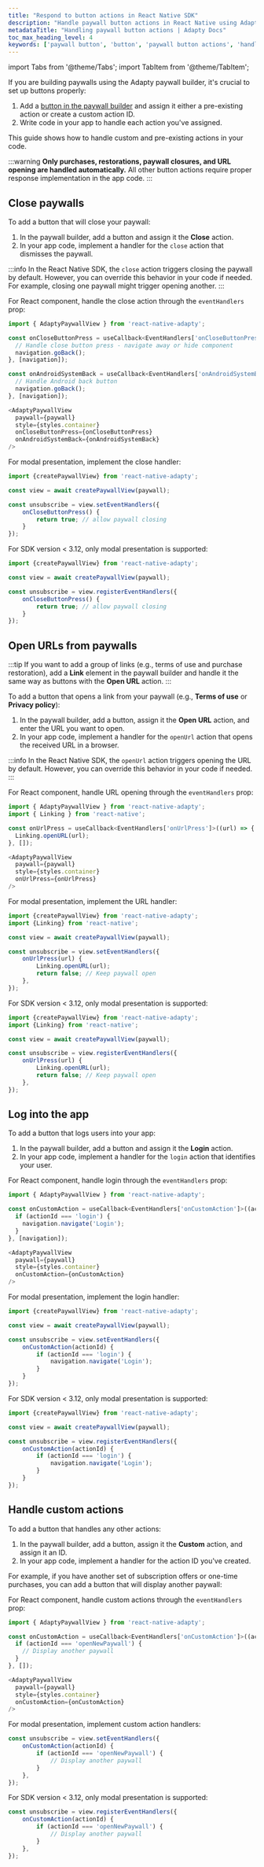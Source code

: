 ```yaml
---
title: "Respond to button actions in React Native SDK"
description: "Handle paywall button actions in React Native using Adapty for better app monetization."
metadataTitle: "Handling paywall button actions | Adapty Docs"
toc_max_heading_level: 4
keywords: ['paywall button', 'button', 'paywall button actions', 'handle actions']
---
```

import Tabs from '@theme/Tabs';
import TabItem from '@theme/TabItem';


If you are building paywalls using the Adapty paywall builder, it's crucial to set up buttons properly:

1. Add a [button in the paywall builder](paywall-buttons.md) and assign it either a pre-existing action or create a custom action ID.
2. Write code in your app to handle each action you've assigned.

This guide shows how to handle custom and pre-existing actions in your code.

:::warning
**Only purchases, restorations, paywall closures, and URL opening are handled automatically.** All other button actions require proper response implementation in the app code.
:::

## Close paywalls

To add a button that will close your paywall:

1. In the paywall builder, add a button and assign it the **Close** action.
2. In your app code, implement a handler for the `close` action that dismisses the paywall.

:::info
In the React Native SDK, the `close` action triggers closing the paywall by default. However, you can override this behavior in your code if needed. For example, closing one paywall might trigger opening another.
:::

<Tabs groupId="version" queryString>
<TabItem value="new" label="SDK version 3.12 or later" default>

<Tabs groupId="presentation-method" queryString>
<TabItem value="platform" label="React component" default>

For React component, handle the close action through the `eventHandlers` prop:

```javascript
import { AdaptyPaywallView } from 'react-native-adapty';

const onCloseButtonPress = useCallback<EventHandlers['onCloseButtonPress']>(() => {
  // Handle close button press - navigate away or hide component
  navigation.goBack();
}, [navigation]);

const onAndroidSystemBack = useCallback<EventHandlers['onAndroidSystemBack']>(() => {
  // Handle Android back button
  navigation.goBack();
}, [navigation]);

<AdaptyPaywallView
  paywall={paywall}
  style={styles.container}
  onCloseButtonPress={onCloseButtonPress}
  onAndroidSystemBack={onAndroidSystemBack}
/>
```

</TabItem>
<TabItem value="standalone" label="Modal presentation">

For modal presentation, implement the close handler:

```javascript
import {createPaywallView} from 'react-native-adapty';

const view = await createPaywallView(paywall);

const unsubscribe = view.setEventHandlers({
    onCloseButtonPress() {
        return true; // allow paywall closing
    }
});
```

</TabItem>
</Tabs>

</TabItem>

<TabItem value="old" label="SDK version < 3.12" default>

For SDK version < 3.12, only modal presentation is supported:

```javascript
import {createPaywallView} from 'react-native-adapty';

const view = await createPaywallView(paywall);

const unsubscribe = view.registerEventHandlers({
    onCloseButtonPress() {
        return true; // allow paywall closing
    }
});
```

</TabItem>
</Tabs>

## Open URLs from paywalls

:::tip
If you want to add a group of links (e.g., terms of use and purchase restoration), add a **Link** element in the paywall builder and handle it the same way as buttons with the **Open URL** action.
:::

To add a button that opens a link from your paywall (e.g., **Terms of use** or **Privacy policy**):

1. In the paywall builder, add a button, assign it the **Open URL** action, and enter the URL you want to open.
2. In your app code, implement a handler for the `openUrl` action that opens the received URL in a browser.

:::info
In the React Native SDK, the `openUrl` action triggers opening the URL by default. However, you can override this behavior in your code if needed.
:::

<Tabs groupId="version" queryString>
<TabItem value="new" label="SDK version 3.12 or later" default>

<Tabs groupId="presentation-method" queryString>
<TabItem value="platform" label="React component" default>

For React component, handle URL opening through the `eventHandlers` prop:

```javascript
import { AdaptyPaywallView } from 'react-native-adapty';
import { Linking } from 'react-native';

const onUrlPress = useCallback<EventHandlers['onUrlPress']>((url) => {
  Linking.openURL(url);
}, []);

<AdaptyPaywallView
  paywall={paywall}
  style={styles.container}
  onUrlPress={onUrlPress}
/>
```

</TabItem>
<TabItem value="standalone" label="Modal presentation">

For modal presentation, implement the URL handler:

```javascript
import {createPaywallView} from 'react-native-adapty';
import {Linking} from 'react-native';

const view = await createPaywallView(paywall);

const unsubscribe = view.setEventHandlers({
    onUrlPress(url) {
        Linking.openURL(url);
        return false; // Keep paywall open
    },
});
```

</TabItem>
</Tabs>

</TabItem>

<TabItem value="old" label="SDK version < 3.12" default>

For SDK version < 3.12, only modal presentation is supported:

```javascript
import {createPaywallView} from 'react-native-adapty';
import {Linking} from 'react-native';

const view = await createPaywallView(paywall);

const unsubscribe = view.registerEventHandlers({
    onUrlPress(url) {
        Linking.openURL(url);
        return false; // Keep paywall open
    },
});
```

</TabItem>
</Tabs>

## Log into the app

To add a button that logs users into your app:

1. In the paywall builder, add a button and assign it the **Login** action.
2. In your app code, implement a handler for the `login` action that identifies your user.

<Tabs groupId="version" queryString>
<TabItem value="new" label="SDK version 3.12 or later" default>

<Tabs groupId="presentation-method" queryString>
<TabItem value="platform" label="React component" default>

For React component, handle login through the `eventHandlers` prop:

```javascript
import { AdaptyPaywallView } from 'react-native-adapty';

const onCustomAction = useCallback<EventHandlers['onCustomAction']>((actionId) => {
  if (actionId === 'login') {
    navigation.navigate('Login');
  }
}, [navigation]);

<AdaptyPaywallView
  paywall={paywall}
  style={styles.container}
  onCustomAction={onCustomAction}
/>
```

</TabItem>
<TabItem value="standalone" label="Modal presentation">

For modal presentation, implement the login handler:

```javascript
import {createPaywallView} from 'react-native-adapty';

const view = await createPaywallView(paywall);

const unsubscribe = view.setEventHandlers({
    onCustomAction(actionId) {
        if (actionId === 'login') {
            navigation.navigate('Login');
        }
    }
});
```

</TabItem>
</Tabs>

</TabItem>

<TabItem value="old" label="SDK version < 3.12" default>

For SDK version < 3.12, only modal presentation is supported:

```javascript
import {createPaywallView} from 'react-native-adapty';

const view = await createPaywallView(paywall);

const unsubscribe = view.registerEventHandlers({
    onCustomAction(actionId) {
        if (actionId === 'login') {
            navigation.navigate('Login');
        }
    }
});
```

</TabItem>
</Tabs>

## Handle custom actions

To add a button that handles any other actions:

1. In the paywall builder, add a button, assign it the **Custom** action, and assign it an ID.
2. In your app code, implement a handler for the action ID you've created.

For example, if you have another set of subscription offers or one-time purchases, you can add a button that will display another paywall:

<Tabs groupId="version" queryString>
<TabItem value="new" label="SDK version 3.12 or later" default>

<Tabs groupId="presentation-method" queryString>
<TabItem value="platform" label="React component" default>

For React component, handle custom actions through the `eventHandlers` prop:

```javascript
import { AdaptyPaywallView } from 'react-native-adapty';

const onCustomAction = useCallback<EventHandlers['onCustomAction']>((actionId) => {
  if (actionId === 'openNewPaywall') {
    // Display another paywall
  }
}, []);

<AdaptyPaywallView
  paywall={paywall}
  style={styles.container}
  onCustomAction={onCustomAction}
/>
```

</TabItem>
<TabItem value="standalone" label="Modal presentation">

For modal presentation, implement custom action handlers:

```javascript
const unsubscribe = view.setEventHandlers({
    onCustomAction(actionId) {
        if (actionId === 'openNewPaywall') {
            // Display another paywall
        }
    },
});
```

</TabItem>
</Tabs>

</TabItem>

<TabItem value="old" label="SDK version < 3.12" default>

For SDK version < 3.12, only modal presentation is supported:

```javascript
const unsubscribe = view.registerEventHandlers({
    onCustomAction(actionId) {
        if (actionId === 'openNewPaywall') {
            // Display another paywall
        }
    },
});
```

</TabItem>
</Tabs>